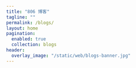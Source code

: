 ```yaml
---
title: "806 博客"
tagline: ""
permalink: /blogs/
layout: home
pagination:
  enabled: true
  collection: blogs
header:
  overlay_image: "/static/web/blogs-banner.jpg"
---
```

